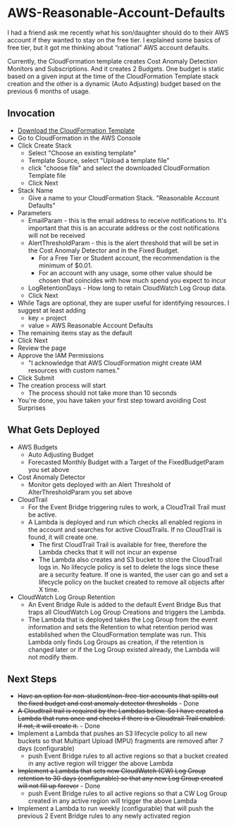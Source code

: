 # AWS-Reasonable-Account-Defaults

I had a friend ask me recently what his son/daughter should do to their AWS account if they wanted to stay on the free tier.
I explained some basics of free tier, but it got me thinking about “rational” AWS account defaults.

Currently, the CloudFormation template creates Cost Anomaly Detection Monitors and Subscriptions. And it creates 2 Budgets. One budget is static based on a given input at the time of the CloudFormation Template stack creation and the other is a dynamic (Auto Adjusting) budget based on the previous 6 months of usage.

## Invocation

- [Download the CloudFormation Template](https://github.com/dubrowin/AWS-Reasonable-Account-Defaults/blob/main/account-default-project-OVERALL.yaml)
- Go to CloudFormation in the AWS Console
- Click Create Stack
  - Select "Choose an existing template"
  - Template Source, select "Upload a template file"
  - click "choose file" and select the downloaded CloudFormation Template file
  - Click Next
- Stack Name
  - Give a name to your CloudFormation Stack. "Reasonable Account Defaults"
- Parameters
  - EmailParam - this is the email address to receive notifications to. It's important that this is an accurate address or the cost notifications will not be received
  - AlertThresholdParam - this is the alert threshold that will be set in the Cost Anomaly Detector and in the Fixed Budget.
    - For a Free Tier or Student account, the recommendation is the minimum of $0.01.
    - For an account with any usage, some other value should be chosen that coincides with how much spend you expect to incur
  - LogRetentionDays - How long to retain CloudWatch Log Group data.
  - Click Next
- While Tags are optional, they are super useful for identifying resources. I suggest at least adding
  - key = project
  - value = AWS Reasonable Account Defaults
- The remaining items stay as the default
- Click Next
- Review the page
- Approve the IAM Permissions
  - "I acknowledge that AWS CloudFormation might create IAM resources with custom names."
- Click Submit
- The creation process will start
  - The process should not take more than 10 seconds
- You're done, you have taken your first step toward avoiding Cost Surprises

## What Gets Deployed
- AWS Budgets
  - Auto Adjusting Budget
  - Forecasted Monthly Budget with a Target of the FixedBudgetParam you set above
- Cost Anomaly Detector
  - Monitor gets deployed with an Alert Threshold of AlterThresholdParam you set above
- CloudTrail
  - For the Event Bridge triggering rules to work, a CloudTrail Trail must be active.
  - A Lambda is deployed and run which checks all enabled regions in the account and searches for active CloudTrails. If no CloudTrail is found, it will create one.
    - The first CloudTrail Trail is available for free, therefore the Lambda checks that it will not incur an expense
    - The Lambda also creates and S3 bucket to store the CloudTrail logs in. No lifecycle policy is set to delete the logs since these are a security feature. If one is wanted, the user can go and set a lifecycle policy on the bucket created to remove all objects after X time.
- CloudWatch Log Group Retention
  - An Event Bridge Rule is added to the default Event Bridge Bus that traps all CloudWatch Log Group Creations and triggers the Lambda.
  - The Lambda that is deployed takes the Log Group from the event information and sets the Retention to what retention period was established when the CloudFormation template was run. This Lambda only finds Log Groups as creation, if the retention is changed later or if the Log Group existed already, the Lambda will not modify them.
   
## Next Steps
- ~~Have an option for non-student/non-free-tier accounts that splits out the fixed budget and cost anomaly detector thresholds~~ - Done
- ~~A Cloudtrail trail is required by the Lambdas below. So I have created a Lambda that runs once and checks if there is a Cloudtrail Trail enabled. If not, it will create it.~~ - Done
- Implement a Lambda that pushes an S3 lifecycle policy to all new buckets so that Multipart Upload (MPU) fragments are removed after 7 days (configurable)
  - push Event Bridge rules to all active regions so that a bucket created in any active region will trigger the above Lambda
- ~~Implement a Lambda that sets new CloudWatch (CW) Log Group retention to 30 days (configurable) so that any new Log Group created will not fill up forever~~ - Done
  - push Event Bridge rules to all active regions so that a CW Log Group created in any active region will trigger the above Lambda
- Implement a Lambda to run weekly (configurable) that will push the previous 2 Event Bridge rules to any newly activated region
